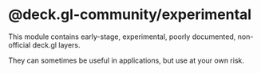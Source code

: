 # @deck.gl-community/experimental

This module contains early-stage, experimental, poorly documented, non-official deck.gl layers.

They can sometimes be useful in applications, but use at your own risk.
